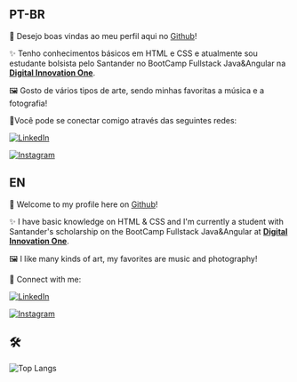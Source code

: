 
**PT-BR**
---
👋 Desejo boas vindas ao meu perfil aqui no [Github](https://github.com/fermarquess)!

✨ Tenho conhecimentos básicos em HTML e CSS e atualmente sou estudante bolsista pelo Santander no BootCamp Fullstack Java&Angular na **[Digital Innovation One](https://www.dio.me/)**.

🖼️ Gosto de vários tipos de arte, sendo minhas favoritas a música e a fotografia!

📱Você pode se conectar comigo através das seguintes redes:

[![LinkedIn](https://img.shields.io/badge/LinkedIn-000?style=for-the-badge&logo=linkedin&logoColor=0E76A8)](https://www.linkedin.com/in/fernanda-marques-dos-santos-08b406143/)

[![Instagram](https://img.shields.io/badge/Instagram-000?style=for-the-badge&logo=instagram)](https://www.instagram.com/actorattractor/)



**EN**
---

👋 Welcome to my profile here on [Github](https://github.com/fermarquess)!

✨ I have basic knowledge on HTML & CSS and I'm currently a student with Santander's scholarship on the BootCamp Fullstack Java&Angular at **[Digital Innovation One](https://www.dio.me/)**.

🖼️ I like many kinds of art, my favorites are music and photography!

📱 Connect with me:

[![LinkedIn](https://img.shields.io/badge/LinkedIn-000?style=for-the-badge&logo=linkedin&logoColor=0E76A8)](https://www.linkedin.com/in/fernanda-marques-dos-santos-08b406143/)

[![Instagram](https://img.shields.io/badge/Instagram-000?style=for-the-badge&logo=instagram)](https://www.instagram.com/actorattractor/)


## 🛠 


![Top Langs](https://github-readme-stats-git-masterrstaa-rickstaa.vercel.app/api/top-langs/?username=fermarquess&layout=compact&bg_color=000&border_color=30A3DC&title_color=E94D5F&text_color=FFF)




<!---
fermarquess/fermarquess is a ✨ special ✨ repository because its `README.md` (this file) appears on your GitHub profile.
You can click the Preview link to take a look at your changes.
--->
